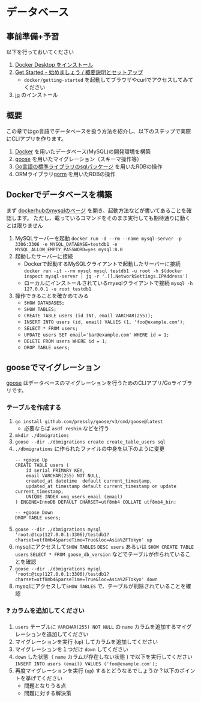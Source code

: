 # データベース

## 事前準備+予習

以下を行っておいてください

1. [Docker Desktop をインストール](https://docs.docker.jp/desktop/install.html)
2. [Get Started - 始めましょう / 概要説明とセットアップ](https://docs.docker.jp/get-started/index.html)
    - `docker/getting-started` を起動してブラウザやcurlでアクセスしてみてください
3. [jq](https://stedolan.github.io/jq/) のインストール

## 概要

この章ではgo言語でデータベースを扱う方法を紹介し、以下のステップで実際にCLIアプリを作ります。

1. [Docker](https://www.docker.com/) を用いたデータベース(MySQL)の開発環境を構築
2. [goose](https://github.com/pressly/goose) を用いたマイグレーション（スキーマ操作等）
3. [Go言語の標準ライブラリのsqlパッケージ](https://pkg.go.dev/database/sql@go1.19.4) を用いたRDBの操作
4. ORMライブラリ[gorm](https://gorm.io/ja_JP/docs/index.html) を用いたRDBの操作

## Dockerでデータベースを構築

まず [dockerhubのmysqlのページ](https://hub.docker.com/_/mysql) を開き、起動方法などが書いてあることを確認します。
ただし、載っているコマンドをそのまま実行しても期待通りに動くとは限りません

1. MySQLサーバーを起動
    `docker run -d --rm --name mysql-server -p 3306:3306 -e MYSQL_DATABASE=testdb1 -e MYSQL_ALLOW_EMPTY_PASSWORD=yes mysql:8.0`
1. 起動したサーバーに接続
    - Dockerで起動するMySQLクライアントで起動したサーバーに接続
        `docker run -it --rm mysql mysql testdb1 -u root -h $(docker inspect mysql-server | jq -r '.[].NetworkSettings.IPAddress')`
    - ローカルにインストールされているmysqlクライアントで接続
        `mysql -h 127.0.0.1 -u root testdb1`
1. 操作できることを確かめてみる
    - `SHOW DATABASES;`
    - `SHOW TABLES;`
    - `CREATE TABLE users (id INT, email VARCHAR(255));`
    - `INSERT INTO users (id, email) VALUES (1, 'foo@example.com');`
    - `SELECT * FROM users;`
    - `UPDATE users SET email='bar@example.com' WHERE id = 1;`
    - `DELETE FROM users WHERE id = 1;`
    - `DROP TABLE users;`

## gooseでマイグレーション

[goose](https://github.com/pressly/goose) はデータベースのマイグレーションを行うためのCLIアプリ/Goライブラリです。

### テーブルを作成する

1. `go install github.com/pressly/goose/v3/cmd/goose@latest`
    - 必要ならば `asdf reshim` などを行う 
2. `mkdir ./dbmigrations`
3. `goose --dir ./dbmigrations create create_table_users sql`
4. `./dbmigrations` に作られたファイルの中身を以下のように変更
    ```
    -- +goose Up
    CREATE TABLE users (
        id serial PRIMARY KEY,
        email VARCHAR(255) NOT NULL,
        created_at datetime  default current_timestamp,
        updated_at timestamp default current_timestamp on update current_timestamp,
        UNIQUE INDEX unq_users_email (email)
    ) ENGINE=InnoDB DEFAULT CHARSET=utf8mb4 COLLATE utf8mb4_bin;

    -- +goose Down
    DROP TABLE users;
    ```
5. `goose --dir ./dbmigrations mysql 'root:@tcp(127.0.0.1:3306)/testdb1?charset=utf8mb4&parseTime=True&loc=Asia%2FTokyo' up`
6. mysqlにアクセスして`SHOW TABLES` `DESC users` あるいは `SHOW CREATE TABLE users` `SELECT * FROM goose_db_version` などでテーブルが作られていることを確認
7. `goose --dir ./dbmigrations mysql 'root:@tcp(127.0.0.1:3306)/testdb1?charset=utf8mb4&parseTime=True&loc=Asia%2FTokyo' down`
8. mysqlにアクセスして`SHOW TABLES` で、テーブルが削除されていることを確認

### :question: カラムを追加してください

1. `users` テーブルに `VARCHAR(255) NOT NULL` の `name` カラムを追加するマイグレーションを追加してください
2. マイグレーションを実行 (`up`) してカラムを追加してください
3. マイグレーションを１つだけ `down` してください
4. `down` した状態（ `name` カラムが存在しない状態 ) で以下を実行してください
    `INSERT INTO users (email) VALUES ('foo@example.com');`
5. 再度マイグレーションを実行 (`up`) するとどうなるでしょうか？以下のポイントを挙げてください
    - 問題となりうる点
    - 問題に対する解決策
